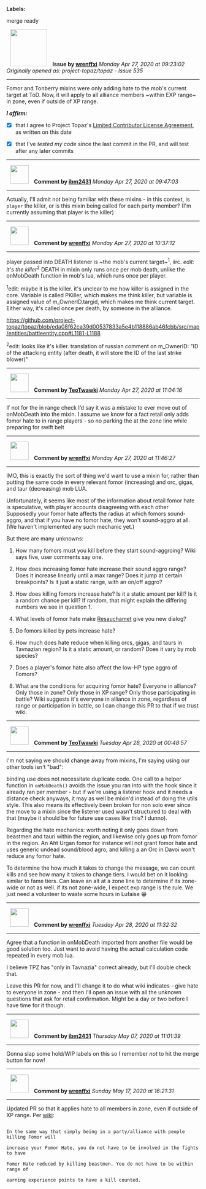 **Labels:**

merge ready



<a href="https://github.com/wrenffxi"><img src="https://avatars1.githubusercontent.com/u/21246949?v=4" width="96" height="96" hspace="10"></img></a> **Issue by [wrenffxi](https://github.com/wrenffxi)**
_Monday Apr 27, 2020 at 09:23:02_
_Originally opened as: project-topaz/topaz - Issue 535_

----

Fomor and Tonberry mixins were only adding hate to the mob's current target at ToD.  Now, it will apply to all alliance members ~within EXP range~ in zone, even if outside of XP range.

<!-- place 'x' mark between square [] brackets to affirm: -->
**_I affirm:_**
- [x] that I agree to Project Topaz's [Limited Contributor License Agreement](http://project-topaz.com/blob/release/CONTRIBUTOR_AGREEMENT.md), as written on this date
- [x] that I've _tested my code_ since the last commit in the PR, and will test after any later commits




----
<a href="https://github.com/ibm2431"><img src="https://avatars3.githubusercontent.com/u/13112942?v=4" width="48" height="48" hspace="10"></img></a> **Comment by [ibm2431](https://github.com/ibm2431)**
_Monday Apr 27, 2020 at 09:47:03_

----

Actually, I'll admit not being familiar with these mixins - in this context, is `player` the killer, or is this mixin being called for each party member? (I'm currently assuming that player is the killer)


----
<a href="https://github.com/wrenffxi"><img src="https://avatars1.githubusercontent.com/u/21246949?v=4" width="48" height="48" hspace="10"></img></a> **Comment by [wrenffxi](https://github.com/wrenffxi)**
_Monday Apr 27, 2020 at 10:37:12_

----

player passed into DEATH listener is ~the mob's current target~<sup>1</sup>, iirc.  *edit: it's the killer*<sup>2</sup>  DEATH in mixin only runs once per mob death, unlike the onMobDeath function in mob's lua, which runs once per player.

<sup>1</sup>edit: maybe it is the killer.  it's unclear to me how killer is assigned in the core.  Variable is called PKiller, which makes me think killer, but variable is assigned value of m_OwnerID.targid, which makes me think current target.  Either way, it's called once per death, by someone in the alliance.

https://github.com/project-topaz/topaz/blob/eda08f62ca39d00537833a5e4b118886ab46fcbb/src/map/entities/battleentity.cpp#L1181-L1188

<sup>2</sup>edit: looks like it's killer.  translation of russian comment on m_OwnerID: "ID of the attacking entity (after death, it will store the ID of the last strike blower)"


----
<a href="https://github.com/TeoTwawki"><img src="https://avatars0.githubusercontent.com/u/6871475?v=4" width="48" height="48" hspace="10"></img></a> **Comment by [TeoTwawki](https://github.com/TeoTwawki)**
_Monday Apr 27, 2020 at 11:04:16_

----

If not for the in range check I’d say it was a mistake to ever move out of onMobDeath into the mixin. I assume we know for a fact retail only adds fomor hate to in range players - so no parking the at the zone line while preparing for swift belt


----
<a href="https://github.com/wrenffxi"><img src="https://avatars1.githubusercontent.com/u/21246949?v=4" width="48" height="48" hspace="10"></img></a> **Comment by [wrenffxi](https://github.com/wrenffxi)**
_Monday Apr 27, 2020 at 11:46:27_

----

IMO, this is exactly the sort of thing we'd want to use a mixin for, rather than putting the same code in every relevant fomor (increasing) and orc, gigas, and taur (decreasing) mob LUA.

Unfortunately, it seems like most of the information about retail fomor hate is speculative, with player accounts disagreeing with each other  Supposedly your fomor hate affects the radius at which fomors sound-aggro, and that if you have no fomor hate, they won't sound-aggro at all. (We haven't implemented any such mechanic yet.)

But there are many unknowns:

1. How many fomors must you kill before they start sound-aggroing?  Wiki says five, user comments say one.
2. How does increasing fomor hate increase their sound aggro range?  Does it increase linearly until a max range?  Does it jump at certain breakpoints?  Is it just a static range, with an on/off aggro?
3. How does killing fomors increase hate?  Is it a static amount per kill?  Is it a random chance per kill?  If random, that might explain the differing numbers we see in question 1.
4. What levels of fomor hate make [Resauchamet](https://ffxiclopedia.fandom.com/wiki/Resauchamet) give you new dialog?
5. Do fomors killed by pets increase hate?
6. How much does hate reduce when killing orcs, gigas, and taurs in Tavnazian region?  Is it a static amount, or random?  Does it vary by mob species?
7. Does a player's fomor hate also affect the low-HP type aggro of Fomors?
8. What are the conditions for acquiring fomor hate?  Everyone in alliance?  Only those in zone?  Only those in XP range?  Only those participating in battle?  Wiki suggests it's everyone in alliance in zone, regardless of range or participation in battle, so I can change this PR to that if we trust wiki.


----
<a href="https://github.com/TeoTwawki"><img src="https://avatars0.githubusercontent.com/u/6871475?v=4" width="48" height="48" hspace="10"></img></a> **Comment by [TeoTwawki](https://github.com/TeoTwawki)**
_Tuesday Apr 28, 2020 at 00:48:57_

----

I'm not saying we should change away from mixins, I'm saying using our other tools isn't "bad": 
binding use does not necessitate duplicate code. One call to a helper function in `onMobDeath()` avoids the issue you ran into with the hook since it already ran per member - but if we're using a listener hook and it needs a distance check anyways, it may as well be mixin'd instead of doing the utils style. This also means its effectively been broken for non solo ever since the move to a mixin since the listener used wasn't structured to deal with that (maybe it should be for future use cases like this? I dunno).

Regarding the hate mechanics: worth noting it only goes down from beastmen and tauri within the region, and likewise only goes up from fomor in the region. An Aht Urgan fomor for instance will not grant fomor hate and uses generic undead sound/blood agro, and killing a an Orc in Davoi won't reduce any fomor hate.

To determine the how much it takes to change the message, we can count kills and see how many it takes to change tiers. I would bet on it looking similar to fame tiers. Can leave an alt at a zone line to determine if its zone-wide or not as well. if its not zone-wide, I expect exp range is the rule. We just need a volunteer to waste some hours in Lufaise :grin: 


----
<a href="https://github.com/wrenffxi"><img src="https://avatars1.githubusercontent.com/u/21246949?v=4" width="48" height="48" hspace="10"></img></a> **Comment by [wrenffxi](https://github.com/wrenffxi)**
_Tuesday Apr 28, 2020 at 11:32:32_

----

Agree that a function in onMobDeath imported from another file would be good solution too.  Just want to avoid having the actual calculation code repeated in every mob lua.

I believe TPZ has "only in Tavnazia" correct already, but I'll double check that.

Leave this PR for now, and I'll change it to do what wiki indicates - give hate to everyone in zone - and then I'll open an issue with all the unknown questions that ask for retail confirmation.  Might be a day or two before I have time for it though.


----
<a href="https://github.com/ibm2431"><img src="https://avatars3.githubusercontent.com/u/13112942?v=4" width="48" height="48" hspace="10"></img></a> **Comment by [ibm2431](https://github.com/ibm2431)**
_Thursday May 07, 2020 at 11:01:39_

----

Gonna slap some hold/WIP labels on this so I remember _not_ to hit the merge button for now!


----
<a href="https://github.com/wrenffxi"><img src="https://avatars1.githubusercontent.com/u/21246949?v=4" width="48" height="48" hspace="10"></img></a> **Comment by [wrenffxi](https://github.com/wrenffxi)**
_Sunday May 17, 2020 at 16:21:31_

----

Updated PR so that it applies hate to all members in zone, even if outside of XP range.  Per [wiki](https://ffxiclopedia.fandom.com/wiki/Fomor_Hate):
```
In the same way that simply being in a party/alliance with people killing Fomor will
increase your Fomor Hate, you do not have to be involved in the fights to have
Fomor Hate reduced by killing beastmen. You do not have to be within range of
earning experience points to have a kill counted.
```
